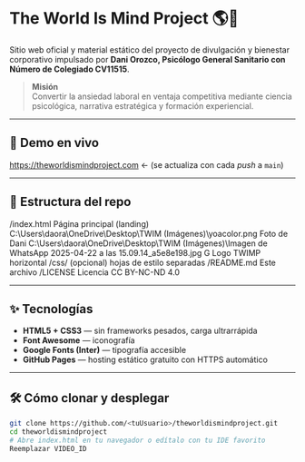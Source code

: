 # The World Is Mind Project 🌎🧠

Sitio web oficial y material estático del proyecto de divulgación y bienestar corporativo
impulsado por **Dani Orozco, Psicólogo General Sanitario con Número de Colegiado CV11515**.

> **Misión**  
> Convertir la ansiedad laboral en ventaja competitiva mediante
> ciencia psicológica, narrativa estratégica y formación experiencial.

---

## 🚀 Demo en vivo
https://theworldismindproject.com   ← (se actualiza con cada *push* a `main`)

---

## 📂 Estructura del repo
/index.html Página principal (landing)
C:\Users\daora\OneDrive\Desktop\TWIM (Imágenes)\yoacolor.png Foto de Dani
C:\Users\daora\OneDrive\Desktop\TWIM (Imágenes)\Imagen de WhatsApp 2025-04-22 a las 15.09.14_a5e8e198.jpg G Logo TWIMP horizontal
/css/ (opcional) hojas de estilo separadas
/README.md Este archivo
/LICENSE Licencia CC BY-NC-ND 4.0

---

## ✨ Tecnologías

- **HTML5 + CSS3** — sin frameworks pesados, carga ultrarrápida  
- **Font Awesome** — iconografía  
- **Google Fonts (Inter)** — tipografía accesible  
- **GitHub Pages** — hosting estático gratuito con HTTPS automático  

---

## 🛠 Cómo clonar y desplegar

```bash
git clone https://github.com/<tuUsuario>/theworldismindproject.git
cd theworldismindproject
# Abre index.html en tu navegador o edítalo con tu IDE favorito
Reemplazar VIDEO_ID
